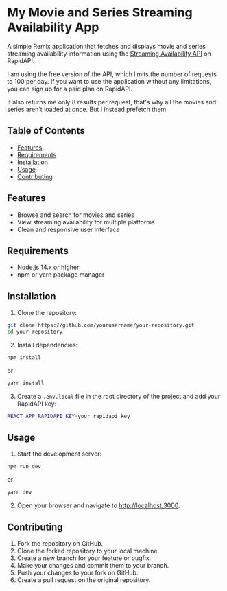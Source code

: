 # My Movie and Series Streaming Availability App

A simple Remix application that fetches and displays movie and series streaming availability information using the [Streaming Availability API](https://rapidapi.com/movie-of-the-night-movie-of-the-night-default/api/streaming-availability) on RapidAPI.

I am using the free version of the API, which limits the number of requests to 100 per day. If you want to use the application without any limitations, you can sign up for a paid plan on RapidAPI.

It also returns me only 8 results per request, that's why all the movies and series aren't loaded at once. But I instead prefetch them

## Table of Contents

- [Features](#features)
- [Requirements](#requirements)
- [Installation](#installation)
- [Usage](#usage)
- [Contributing](#contributing)

## Features

- Browse and search for movies and series
- View streaming availability for multiple platforms
- Clean and responsive user interface

## Requirements

- Node.js 14.x or higher
- npm or yarn package manager

## Installation

1. Clone the repository:

```bash
git clone https://github.com/yourusername/your-repository.git
cd your-repository
```

2. Install dependencies:

```bash
npm install
```

or

```bash
yarn install
```

3. Create a `.env.local` file in the root directory of the project and add your RapidAPI key:

```bash
REACT_APP_RAPIDAPI_KEY=your_rapidapi_key
```

## Usage

1. Start the development server:

```bash
npm run dev
```

or

```bash
yarn dev
```

2. Open your browser and navigate to [http://localhost:3000](http://localhost:3000).

## Contributing

1. Fork the repository on GitHub.
2. Clone the forked repository to your local machine.
3. Create a new branch for your feature or bugfix.
4. Make your changes and commit them to your branch.
5. Push your changes to your fork on GitHub.
6. Create a pull request on the original repository.
